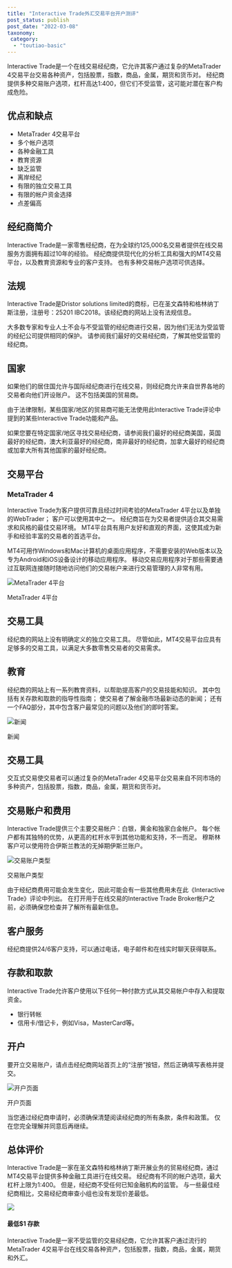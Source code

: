 ```yaml
---
title: "Interactive Trade外汇交易平台开户测评"
post_status: publish
post_date: "2022-03-08"
taxonomy:
 category: 
  - "toutiao-basic"
---
```


Interactive Trade是一个在线交易经纪商，它允许其客户通过复杂的MetaTrader 4交易平台交易各种资产，包括股票，指数，商品，金属，期货和货币对。 经纪商提供多种交易账户选项，杠杆高达1:400，但它们不受监管，这可能对潜在客户构成危险。

## 优点和缺点
- MetaTrader 4交易平台
- 多个帐户选项
- 各种金融工具
- 教育资源
- 缺乏监管
- 离岸经纪
- 有限的独立交易工具
- 有限的帐户资金选择
- 点差偏高

## 经纪商简介

Interactive Trade是一家零售经纪商，在为全球约125,000名交易者提供在线交易服务方面拥有超过10年的经验。 经纪商提供现代化的分析工具和强大的MT4交易平台，以及教育资源和专业的客户支持。 也有多种交易帐户选项可供选择。

## 法规

Interactive Trade是Dristor solutions limited的商标，已在圣文森特和格林纳丁斯注册，注册号：25201 IBC2018。该经纪商的网站上没有法规信息。

大多数专家和专业人士不会与不受监管的经纪商进行交易，因为他们无法为受监管的经纪公司提供相同的保护。 请参阅我们最好的交易经纪商，了解其他受监管的经纪商。

## 国家

如果他们的居住国允许与国际经纪商进行在线交易，则经纪商允许来自世界各地的交易者向他们开设账户。 这不包括美国的贸易商。

由于法律限制，某些国家/地区的贸易商可能无法使用此Interactive Trade评论中提到的某些Interactive Trade功能和产品。

如果您要在特定国家/地区寻找交易经纪商，请参阅我们最好的经纪商美国，英国最好的经纪商，澳大利亚最好的经纪商，南非最好的经纪商，加拿大最好的经纪商或加拿大所有其他国家的最好经纪商。

## 交易平台

### MetaTrader 4

Interactive Trade为客户提供可靠且经过时间考验的MetaTrader 4平台以及单独的WebTrader； 客户可以使用其中之一。 经纪商旨在为交易者提供适合其交易需求和风格的最佳交易环境。 MT4平台具有用户友好和直观的界面，这使其成为新手和经验丰富的交易者的首选平台。

MT4可用作Windows和Mac计算机的桌面应用程序，不需要安装的Web版本以及专为Android和iOS设备设计的移动应用程序。 移动交易应用程序对于那些需要通过互联网连接随时随地访问他们的交易帐户来进行交易管理的人非常有用。

![MetaTrader 4平台](https://cdn.fendou.la/funstoutiao/2020/11/Interactive-Trade-Review-MetaTrader-4-Platform-1024x342.jpg "MetaTrader 4平台")

MetaTrader 4平台

## 交易工具

经纪商的网站上没有明确定义的独立交易工具。 尽管如此，MT4交易平台应具有足够多的交易工具，以满足大多数零售交易者的交易需求。

## 教育

经纪商的网站上有一系列教育资料，以帮助提高客户的交易技能和知识。 其中包括有关存款和取款的指导性指南； 使交易者了解金融市场最新动态的新闻； 还有一个FAQ部分，其中包含客户最常见的问题以及他们的即时答案。

![新闻](https://cdn.fendou.la/funstoutiao/2020/11/Interactive-Trade-Review-News-.jpg "新闻")

新闻

## 交易工具

交互式交易使交易者可以通过复杂的MetaTrader 4交易平台交易来自不同市场的多种资产，包括股票，指数，商品，金属，期货和货币对。

## 交易账户和费用

Interactive Trade提供三个主要交易帐户：白银，黄金和独家白金帐户。 每个帐户都有其独特的优势，从更高的杠杆水平到其他功能和支持，不一而足。 穆斯林客户可以使用符合伊斯兰教法的无掉期伊斯兰账户。

![交易账户类型](https://cdn.fendou.la/funstoutiao/2020/11/Interactive-Trade-Review-Account-Types.jpg "交易账户类型")

交易账户类型

由于经纪商费用可能会发生变化，因此可能会有一些其他费用未在此《Interactive Trade》评论中列出。 在打开用于在线交易的Interactive Trade Broker帐户之前，必须确保您检查并了解所有最新信息。

## 客户服务

经纪商提供24/6客户支持，可以通过电话，电子邮件和在线实时聊天获得联系。

## 存款和取款

Interactive Trade允许客户使用以下任何一种付款方式从其交易帐户中存入和提取资金。
- 银行转帐
- 信用卡/借记卡，例如Visa，MasterCard等。

## 开户

要开立交易账户，请点击经纪商网站首页上的“注册”按钮，然后正确填写表格并提交。

![开户页面](https://cdn.fendou.la/funstoutiao/2020/11/Interactive-Trade-Review-Account-Opening-Page.jpg "开户页面")

开户页面

当您通过经纪商申请时，必须确保清楚阅读经纪商的所有条款，条件和政策。 仅在您完全理解并同意后再继续。

## 总体评价

Interactive Trade是一家在圣文森特和格林纳丁斯开展业务的贸易经纪商，通过MT4交易平台提供多种金融工具进行在线交易。 经纪商有不同的帐户选项，最大杠杆上限为1:400。 但是，经纪商不受任何已知金融机构的监管。 与一些最佳经纪商相比，交易经纪商审查小组也没有发现价差最低。

![](https://cdn.fendou.la/funstoutiao/2020/11/Interactive-Trade-Logo.png)

#### 最低$1 存款

Interactive Trade是一家不受监管的交易经纪商，它允许其客户通过流行的MetaTrader 4交易平台在线交易各种资产，包括股票，指数，商品，金属，期货和外汇。
